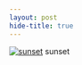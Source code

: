 ```yaml
---
layout: post
hide-title: true
---
```

[![sunset](https://dl.dropbox.com/u/4255155/blog/600/sunset.jpg)](https://dl.dropbox.com/u/4255155/blog/sunset.jpg) sunset